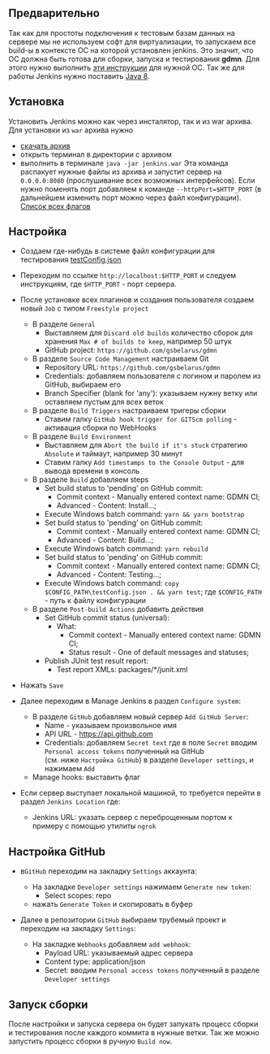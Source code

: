 ## Предварительно

Так как для простоты подключения к тестовым базам данных на сервере мы не используем софт для виртуализации, то запускаем все build-ы в контексте ОС на которой установлен jenkins. Это значит, что ОС должна быть готова для сборки, запуска и тестирования **gdmn**. Для этого нужно выполнить [эти инструкции](https://github.com/gsbelarus/gdmn/blob/master/docs/setup.ru.md#%D0%BF%D1%80%D0%B5%D0%B4%D0%B2%D0%B0%D1%80%D0%B8%D1%82%D0%B5%D0%BB%D1%8C%D0%BD%D0%BE-%D1%83%D1%81%D1%82%D0%B0%D0%BD%D0%B0%D0%B2%D0%BB%D0%B8%D0%B2%D0%B0%D0%B5%D0%BC) для нужной ОС.
Так же для работы Jenkins нужно поставить [Java 8](https://www.oracle.com/technetwork/java/javase/downloads/jre8-downloads-2133155.html).

## Установка

Установить Jenkins можно как через инсталятор, так и из war архива. Для установки из `war` архива нужно
* [скачать архив](http://mirrors.jenkins.io/war-stable/latest/jenkins.war)
* открыть терминал в директории с архивом
* выполнить в терминале `java -jar jenkins.war`
Эта команда распакует нужные файлы из архива и запустит сервер на `0.0.0.0:8080` (прослушивание всех возможных интерфейсов).
Если нужно поменять порт добавляем к команде `--httpPort=$HTTP_PORT` (в дальнейшем изменить порт можно через файл конфигурации). [Список всех флагов](https://wiki.jenkins.io/display/JENKINS/Starting+and+Accessing+Jenkins)

## Настройка

* Создаем где-нибудь в системе файл конфигурации для тестирования [testConfig.json](https://github.com/gsbelarus/gdmn/blob/master/testConfig.json.sample)
* Переходим по ссылке `http://localhost:$HTTP_PORT` и следуем инструкциям, где `$HTTP_PORT` - порт сервера.
* После установке всех плагинов и создания пользователя создаем новый `Job` с типом `Freestyle project`
  * В разделе `General` 
    * Выставляем для `Discard old builds` количество сборок для хранения `Max # of builds to keep`, например 50 штук
    * GitHub project: `https://github.com/gsbelarus/gdmn`
  * В разделе `Source Code Management` настраиваем Git
    * Repository URL: `https://github.com/gsbelarus/gdmn`
    * Credentials: добавляем пользователя с логином и паролем из GitHub, выбираем его
    * Branch Specifier (blank for 'any'): указываем нужну ветку или оставляем пустым для всех веток
  * В разделе `Build Triggers` настраиваем тригеры сборки
    * Ставим галку `GitHub hook trigger for GITScm polling` - активация сборки по WebHooks
  * В разделе `Build Environment`
    * Выставляем для `Abort the build if it's stuck` стратегию `Absolute` и таймаут, например 30 минут
    * Ставим галку `Add timestamps to the Console Output` - для вывода времени в консоль
  * В разделе `Build` добавляем steps
    * Set build status to 'pending' on GitHub commit:
      * Commit context - Manually entered context name: GDMN CI; 
      * Advanced - Content: Install...;
    * Execute Windows batch command: `yarn && yarn bootstrap`
    * Set build status to 'pending' on GitHub commit:
      * Commit context - Manually entered context name: GDMN CI; 
      * Advanced - Content: Build...;
    * Execute Windows batch command: `yarn rebuild`
    * Set build status to 'pending' on GitHub commit:
      * Commit context - Manually entered context name: GDMN CI; 
      * Advanced - Content: Testing...;
    * Execute Windows batch command: `copy $CONFIG_PATH\testConfig.json . && yarn test`; где `$CONFIG_PATH` - путь к файлу конфигурации
  * В разделе `Post-build Actions` добавить действия
    * Set GitHub commit status (universal): 
      * What: 
        * Commit context - Manually entered context name: GDMN CI;
        * Status result - One of default messages and statuses;
    * Publish JUnit test result report:
      * Test report XMLs: packages/*/junit.xml
* Нажать `Save`  

* Далее переходим в Manage Jenkins в раздел `Configure system`:  
    * В разделе `GitHub` добавляем новый сервер `Add GitHub Server`:
        * Name - указываем произвольное имя  
        * API URL - https://api.github.com
        * Credentials: добавляем `Secret text` где в поле `Secret` вводим `Personal access tokens` полученный на GitHub  
        (см. ниже `Настройка GitHub`) в разделе `Developer settings`, и нажимаем `Add`  
    * Manage hooks: выставить флаг  
* Если сервер выступает локальной машиной, то требуется перейти в раздел `Jenkins Location` где:  
    * Jenkins URL: указать сервер с переброщенным портом к примеру с помощью утилиты `ngrok`

## Настройка GitHub
* в`GitHub` переходим на закладку `Settings` аккаунта:
    * На закладке `Developer settings` нажимаем `Generate new token`:
        * Select scopes: repo  
    * нажать `Generate Token` и скопировать в буфер

* Далее в репозитории `GitHub` выбираем трубемый проект и переходим на закладку `Settings`:
    * На закладке `Webhooks` добавляем `add webhook`:
        * Payload URL: указываемый адрес сервера  
        * Content type: application/json
        * Secret: вводим `Personal access tokens` полученный в разделе `Developer settings` 
## Запуск сборки

После настройки и запуска сервера он будет запукать процесс сборки и тестирования после каждого коммита в нужные ветки.
Так же можно запустить процесс сборки в ручную `Build now`.

